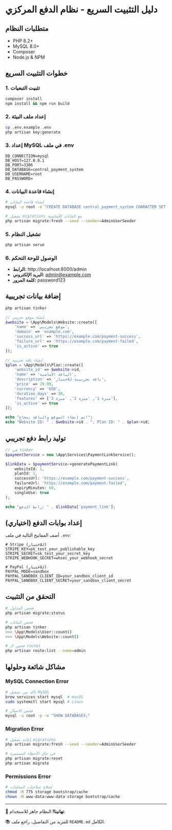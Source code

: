 # دليل التثبيت السريع - نظام الدفع المركزي

## متطلبات النظام
- PHP 8.2+
- MySQL 8.0+
- Composer
- Node.js & NPM

## خطوات التثبيت السريع

### 1. تثبيت التبعيات
```bash
composer install
npm install && npm run build
```

### 2. إعداد ملف البيئة
```bash
cp .env.example .env
php artisan key:generate
```

### 3. إعداد MySQL في ملف .env
```env
DB_CONNECTION=mysql
DB_HOST=127.0.0.1
DB_PORT=3306
DB_DATABASE=central_payment_system
DB_USERNAME=root
DB_PASSWORD=
```

### 4. إنشاء قاعدة البيانات
```bash
# إنشاء قاعدة البيانات
mysql -u root -e "CREATE DATABASE central_payment_system CHARACTER SET utf8mb4 COLLATE utf8mb4_unicode_ci;"

# تشغيل migrations مع البيانات الأساسية
php artisan migrate:fresh --seed --seeder=AdminUserSeeder
```

### 5. تشغيل النظام
```bash
php artisan serve
```

### 6. الوصول للوحة التحكم
- **الرابط:** http://localhost:8000/admin
- **البريد الإلكتروني:** admin@example.com
- **كلمة المرور:** password123

## إضافة بيانات تجريبية

```bash
php artisan tinker
```

```php
// إنشاء موقع تجريبي
$website = \App\Models\Website::create([
    'name' => 'موقع تجريبي',
    'domain' => 'example.com',
    'success_url' => 'https://example.com/payment-success',
    'failure_url' => 'https://example.com/payment-failed',
    'is_active' => true
]);

// إنشاء باقة تجريبية
$plan = \App\Models\Plan::create([
    'website_id' => $website->id,
    'name' => 'الباقة الأساسية',
    'description' => 'باقة تجريبية للاختبار',
    'price' => 29.99,
    'currency' => 'USD',
    'duration_days' => 30,
    'features' => ['ميزة 1', 'ميزة 2', 'ميزة 3'],
    'is_active' => true
]);

echo "تم إنشاء الموقع والباقة بنجاح!";
echo "Website ID: " . $website->id . ", Plan ID: " . $plan->id;
```

## توليد رابط دفع تجريبي

```php
// في tinker
$paymentService = new \App\Services\PaymentLinkService();

$linkData = $paymentService->generatePaymentLink(
    websiteId: 1,
    planId: 1,
    successUrl: 'https://example.com/payment-success',
    failureUrl: 'https://example.com/payment-failed',
    expiryMinutes: 60,
    singleUse: true
);

echo "رابط الدفع: " . $linkData['payment_link'];
```

## إعداد بوابات الدفع (اختياري)

أضف المفاتيح التالية في ملف `.env`:

```env
# Stripe (للاختبار)
STRIPE_KEY=pk_test_your_publishable_key
STRIPE_SECRET=sk_test_your_secret_key
STRIPE_WEBHOOK_SECRET=whsec_your_webhook_secret

# PayPal (للاختبار)
PAYPAL_MODE=sandbox
PAYPAL_SANDBOX_CLIENT_ID=your_sandbox_client_id
PAYPAL_SANDBOX_CLIENT_SECRET=your_sandbox_client_secret
```

## التحقق من التثبيت

```bash
# فحص الجداول
php artisan migrate:status

# فحص البيانات
php artisan tinker
>>> \App\Models\User::count()
>>> \App\Models\Website::count()

# فحص الـ routes
php artisan route:list --name=admin
```

## مشاكل شائعة وحلولها

### MySQL Connection Error
```bash
# تأكد من تشغيل MySQL
brew services start mysql  # macOS
sudo systemctl start mysql # Linux

# فحص الاتصال
mysql -u root -p -e "SHOW DATABASES;"
```

### Migration Error
```bash
# إعادة تشغيل migrations
php artisan migrate:fresh --seed --seeder=AdminUserSeeder

# في حال الأخطاء المستمرة
php artisan migrate:reset
php artisan migrate
```

### Permissions Error
```bash
# إصلاح صلاحيات المجلدات
chmod -R 775 storage bootstrap/cache
chown -R www-data:www-data storage bootstrap/cache
```

---

🎉 **تهانينا!** النظام جاهز للاستخدام.

📚 للمزيد من التفاصيل، راجع ملف `README.md` الكامل.